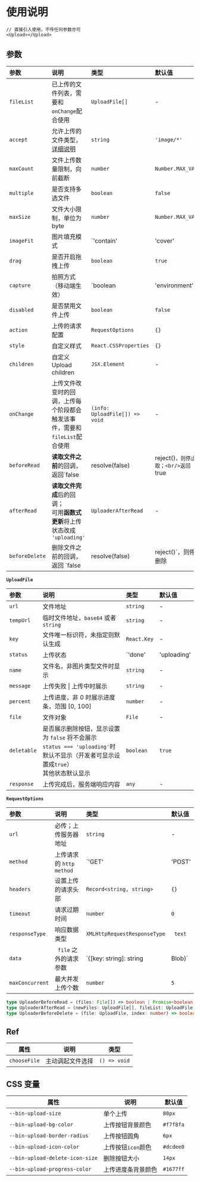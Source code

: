 # 使用说明

```tsx
// 直接引入使用，不传任何参数亦可
<Upload></Upload>
```



## 参数

| 参数           | 说明                                                         | 类型                               | 默认值             |
| :------------- | :----------------------------------------------------------- | :--------------------------------- | :----------------- |
| `fileList`     | 已上传的文件列表，需要和`onChange`配合使用                   | `UploadFile[]`                     | -                  |
| `accept`       | 允许上传的文件类型，[详细说明](https://developer.mozilla.org/zh-CN/docs/Web/HTML/Element/Input/file#限制允许的文件类型) | `string`                           | `'image/*'`        |
| `maxCount`     | 文件上传数量限制，向前截断                                   | `number`                           | `Number.MAX_VALUE` |
| `multiple`     | 是否支持多选文件                                             | `boolean`                          | `false`            |
| `maxSize`      | 文件大小限制，单位为 byte                                    | `number`                           | `Number.MAX_VALUE` |
| `imageFit`     | 图片填充模式                                                 | `'contain' | 'cover' | 'fill'`     | `'contain'`        |
| `drag`         | 是否开启拖拽上传                                             | `boolean`                          | `true`             |
| `capture`      | 拍照方式（移动端生效）                                       | `boolean | 'environment' | 'user'` | -                  |
| `disabled`     | 是否禁用文件上传                                             | `boolean`                          | `false`            |
| `action`       | 上传的请求配置                                               | `RequestOptions`                   | `{}`               |
| `style`        | 自定义样式                                                   | `React.CSSProperties`              | `{}`               |
| `children`     | 自定义 Upload children                                       | `JSX.Element`                      | -                  |
| `onChange`     | 上传文件改变时的回调，上传每个阶段都会触发该事件，需要和`fileList`配合使用 | `(info: UploadFile[]) => void`     | -                  |
| `beforeRead`   | **读取文件之前**的回调，返回`false | resolve(false) | reject()`，则停止读取；<br/>返回 `true | resolve(false)`则上传继续；<br/>切忌不可返回 `pedding` 状态的 `Promise` | `UploaderBeforeRead`               | -                  |
| `afterRead`    | **读取文件完成**后的回调；<br/>可用**函数式更新**将上传状态改成 `'uploading'` | `UploaderAfterRead`                | -                  |
| `beforeDelete` | 删除文件之前的回调，返回 `false | resolve(false) | reject()`，则停止删除 | `UploaderBeforeDelete`             | -                  |

**`UploadFile`**

| 参数        | 说明                                                         | 类型                                | 默认值 |
| :---------- | :----------------------------------------------------------- | :---------------------------------- | :----- |
| `url`       | 文件地址                                                     | `string`                            | -      |
| `tempUrl`   | 临时文件地址，`base64` 或者 `string`                         | `string`                            | -      |
| `key`       | 文件唯一标识符，未指定则默认生成                             | `React.Key`                         | -      |
| `status`    | 上传状态                                                     | `'done' |'uploading' |'failed' |''` | -      |
| `name`      | 文件名，非图片类型文件时显示                                 | `string`                            | -      |
| `message`   | 上传失败 \| 上传中时展示                                     | `string`                            | -      |
| `percent`   | 上传进度，非 0 时展示进度条，范围 [0, 100]                   | `number`                            | -      |
| `file`      | 文件对象                                                     | `File`                              | -      |
| `deletable` | 是否展示删除按钮，显示设置为 `false` 将不会展示<br />`status === 'uploading'`时默认不显示（开发者可显示设置成`true`）<br />其他状态默认显示 | `boolean`                           | `true` |
| `response`  | 上传完成后，服务端响应内容                                   | `any`                               | -      |

**`RequestOptions`**

| 参数            | 说明                     | 类型                                                         | 默认值   |
| :-------------- | :----------------------- | :----------------------------------------------------------- | :------- |
| `url`           | 必传；上传服务器地址     | `string`                                                     | -        |
| `method`        | 上传请求的 `http method` | `'GET' |'POST' |'PUT' |'DELETE' |'PATCH' |'HEAD' |'OPTIONS'` | `'POST'` |
| `headers`       | 设置上传的请求头部       | `Record<string, string>`                                     | `{}`     |
| `timeout`       | 请求过期时间             | `number`                                                     | `0`      |
| `responseType`  | 响应数据类型             | `XMLHttpRequestResponseType`                                 | ` text`  |
| `data`          | ` file` 之外的请求参数   | `{[key: string]: string |Blob}`                              | -        |
| `maxConcurrent` | 最大并发上传个数         | `number`                                                     | `5`      |

```typescript
type UploaderBeforeRead = (files: File[]) => boolean | Promise<boolean | File[]>;
type UploaderAfterRead = (newFiles: UploadFile[], fileList: UploadFile[]) => void;
type UploaderBeforeDelete = (file: UploadFile, index: number) => boolean | Promise<boolean> | void;
```



## Ref

| 属性         | 说明             | 类型         |
| ------------ | ---------------- | ------------ |
| `chooseFile` | 主动调起文件选择 | `() => void` |



## CSS 变量

| 属性                            | 说明               | 默认值    |
| ------------------------------- | ------------------ | --------- |
| `--bin-upload-size`             | 单个上传           | `80px`    |
| `--bin-upload-bg-color`         | 上传按钮背景颜色   | `#f7f8fa` |
| `--bin-upload-border-radius`    | 上传按钮圆角       | `6px`     |
| `--bin-upload-icon-color`       | 上传按钮`icon`颜色 | `#dcdee0` |
| `--bin-upload-delete-icon-size` | 删除按钮大小       | `14px`    |
| `--bin-upload-progress-color`   | 上传进度条背景颜色 | `#1677ff` |
